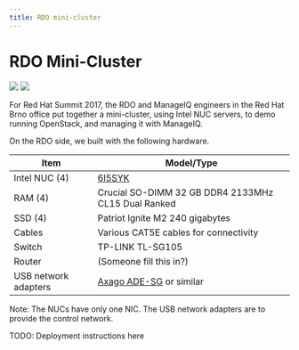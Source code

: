 ```yaml
---
title: RDO mini-cluster
---
```


# RDO Mini-Cluster

![](/images/documentation/minicluster_1_thumb.jpg)
![](/images/documentation/minicluster_2_thumb.jpg)

For Red Hat Summit 2017, the RDO and ManageIQ engineers in the Red Hat
Brno office put together a mini-cluster, using Intel NUC servers, to
demo running OpenStack, and managing it with ManageIQ.

On the RDO side, we built with the following hardware.

| Item | Model/Type |
|------|-------|
| Intel NUC (4) | [6I5SYK](https://www.intel.com/content/www/us/en/products/boards-kits/nuc/kits/nuc6i5syk.html) |
| RAM (4) | Crucial SO-DIMM 32 GB DDR4 2133MHz CL15 Dual Ranked |
| SSD (4) | Patriot Ignite M2 240 gigabytes |
| Cables  | Various CAT5E cables for connectivity |
| Switch  | TP-LINK TL-SG105 |
| Router  | (Someone fill this in?) |
| USB network adapters | [Axago ADE-SG](http://www.axagon.eu/produkty/ade-sg) or similar |


Note: The NUCs have only one NIC. The USB network adapters are to
provide the control network.

TODO: Deployment instructions here
